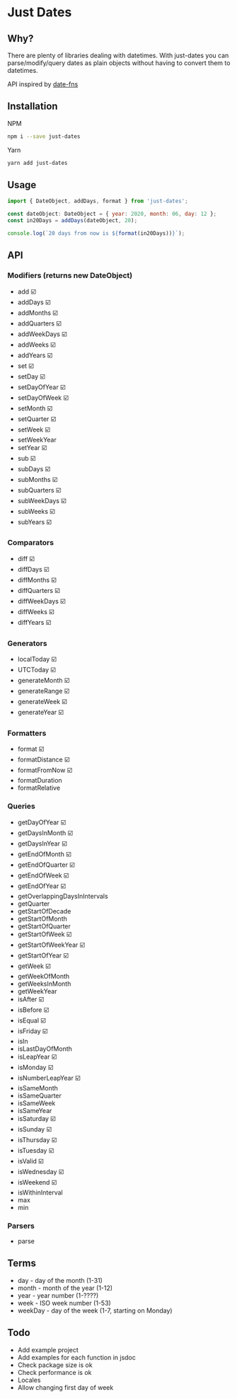 # Just Dates

## Why?

There are plenty of libraries dealing with datetimes. With just-dates you can parse/modify/query dates as plain objects without having to convert them to datetimes.

API inspired by [date-fns](https://date-fns.org/)

## Installation

NPM
```bash
npm i --save just-dates
```
Yarn
```bash
yarn add just-dates
```

## Usage

```js
import { DateObject, addDays, format } from 'just-dates';

const dateObject: DateObject = { year: 2020, month: 06, day: 12 };
const in20Days = addDays(dateObject, 20);

console.log(`20 days from now is ${format(in20Days))}`);
```

## API
### Modifiers (returns new DateObject)
* add ☑️️️
* addDays ☑️️️
* addMonths ☑️️️
* addQuarters ☑️️️
* addWeekDays ☑️️️
* addWeeks ☑️️️
* addYears ☑️️
* set ☑️️
* setDay ☑️️
* setDayOfYear ☑️️
* setDayOfWeek ☑️️
* setMonth ☑️️
* setQuarter ☑️️
* setWeek ☑️️
* setWeekYear
* setYear ☑️️
* sub ☑️️️
* subDays ☑️️️
* subMonths ☑️️️
* subQuarters ☑️️
* subWeekDays ☑️️
* subWeeks ☑️️
* subYears ☑️️️

### Comparators
* diff ☑️️️
* diffDays ☑️️️
* diffMonths ☑️️️
* diffQuarters ☑️️️
* diffWeekDays ☑️️
* diffWeeks ☑️️
* diffYears ☑️️️

### Generators
* localToday ☑️️️
* UTCToday ☑️️️
* generateMonth ☑️️️
* generateRange ☑️️️
* generateWeek ☑️️️
* generateYear ☑️️️

### Formatters
* format ☑️️️
* formatDistance ☑️️️
* formatFromNow ☑️️️
* formatDuration
* formatRelative

### Queries
* getDayOfYear ☑️️️
* getDaysInMonth ☑️️️
* getDaysInYear ☑️️️
* getEndOfMonth ☑️️️
* getEndOfQuarter ☑️️️
* getEndOfWeek ☑️️️
* getEndOfYear ☑️️️
* getOverlappingDaysInIntervals
* getQuarter
* getStartOfDecade
* getStartOfMonth
* getStartOfQuarter
* getStartOfWeek ☑️️️
* getStartOfWeekYear ☑️️️
* getStartOfYear ☑️️️
* getWeek ☑️️️
* getWeekOfMonth
* getWeeksInMonth
* getWeekYear
* isAfter ☑️️️
* isBefore ☑️️️
* isEqual ☑️️️
* isFriday ☑️️️
* isIn
* isLastDayOfMonth
* isLeapYear ☑️️️
* isMonday ☑️️️
* isNumberLeapYear ☑️️️
* isSameMonth
* isSameQuarter
* isSameWeek
* isSameYear
* isSaturday ☑️️️
* isSunday ☑️️️
* isThursday ☑️️️
* isTuesday ☑️️️
* isValid ☑️️️
* isWednesday ☑️️️
* isWeekend ☑️️️
* isWithinInterval
* max
* min

### Parsers
* parse

## Terms
* day - day of the month (1-31)
* month - month of the year (1-12)
* year - year number (1-????)
* week - ISO week number (1-53)
* weekDay - day of the week (1-7, starting on Monday)

## Todo
* Add example project
* Add examples for each function in jsdoc
* Check package size is ok
* Check performance is ok
* Locales
* Allow changing first day of week